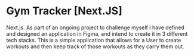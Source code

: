 # Gym Tracker [Next.JS]
Next.js. As part of an ongoing project to challenge myself I have defined and designed an application in Figma, and intend to create it in 3 different tech stacks. This is a simple application that allows for a User to create workouts and then keep track of those workouts as they carry them out.
